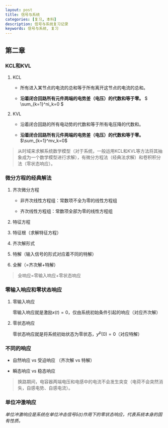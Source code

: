 ```yaml
---
layout: post
title: 信号与系统
categories: [复习, 本科]
description: 信号与系统复习记录
keywords: 信号与系统, 复习
---
```


## 第二章

### KCL和KVL

1. KCL
   
   - 所有进入某节点的电流的总和等于所有离开这节点的电流的总和。
   
   - **沿着闭合回路所有元件两端的电势差（电压）的代数和等于零。** $ \sum_{k=1}^ni_k=0 $

2. KVL
   
   - 沿着闭合回路的所有电动势的代数和等于所有电压降的代数和。
   
   - **沿着闭合回路所有元件两端的电势差（电压）的代数和等于零。**$\sum_{k=1}^mv_k=0$

> 从时域来求解系统数学模型（对于系统，一般运用KCL和KVL等方法将其抽象成为一个数学模型进行求解），有微分方程法（经典法求解）和卷积积分法（零状态响应）。

### 微分方程的经典解法

1. 齐次微分方程
   
   - 非齐次线性方程组：常数项不全为零的线性方程组
   
   - 齐次线性方程组：常数项全部为零的线性方程组

2. 特征方程

3. 特征根（求解特征方程）

4. 齐次解形式

5. 特解（输入信号的形式对应着不同的特解）

6. 全解（=齐次解+特解）

> 全响应=零输入响应+零状态响应

### 零输入响应和零状态响应

1. 零输入响应
   
   零输入响应就是激励$x(t)=0$，仅由系统初始条件引起的响应（对应齐次解）

2. 零状态响应
   
     零状态响应就是将系统初始状态为零状态，$y^p(0)=0$（对应特解）  

### 不同的响应

- 自然响应 vs 受迫响应 （齐次解 vs 特解）

- 瞬态响应 vs 稳态响应  

> 换路期间，电容器两端电压和电感中的电流不会发生突变（电荷不会突然消失，自感电势、自感电流）。

### 单位冲激响应

*单位冲激响应是系统在单位冲击信号$\delta(t)$作用下的零状态响应，代表系统本身的固有性质。*


